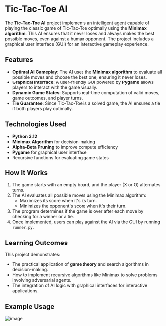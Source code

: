 # Tic-Tac-Toe AI

The **Tic-Tac-Toe AI** project implements an intelligent agent capable of playing the classic game of Tic-Tac-Toe optimally using the **Minimax algorithm**. This AI ensures that it never loses and always makes the best possible moves, even against a human opponent. The project includes a graphical user interface (GUI) for an interactive gameplay experience.

## Features
- **Optimal AI Gameplay**: The AI uses the **Minimax algorithm** to evaluate all possible moves and choose the best one, ensuring it never loses.
- **Graphical Interface**: A user-friendly GUI powered by **Pygame** allows players to interact with the game visually.
- **Dynamic Game States**: Supports real-time computation of valid moves, game outcomes, and player turns.
- **Tie Guarantee**: Since Tic-Tac-Toe is a solved game, the AI ensures a tie if both players play optimally.

## Technologies Used
- **Python 3.12**
- **Minimax Algorithm** for decision-making
- **Alpha-Beta Pruning** to improve compute efficiency
- **Pygame** for graphical user interface
- Recursive functions for evaluating game states

## How It Works
1. The game starts with an empty board, and the player (X or O) alternates turns.
2. The AI evaluates all possible moves using the Minimax algorithm:
   - Maximizes its score when it's its turn.
   - Minimizes the opponent's score when it's their turn.
3. The program determines if the game is over after each move by checking for a winner or a tie.
4. Once implemented, users can play against the AI via the GUI by running `runner.py`.

## Learning Outcomes
This project demonstrates:
- The practical application of **game theory** and search algorithms in decision-making.
- How to implement recursive algorithms like Minimax to solve problems involving adversarial agents.
- The integration of AI logic with graphical interfaces for interactive applications.

## Example Usage
![image](https://github.com/user-attachments/assets/f218defd-8c30-4468-b8cf-fe074c61884c)


